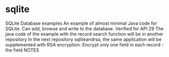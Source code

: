 # sqlite
SQLite Database examples
An example of almost minimal Java code for SQLite. Can add, browse and write to the database. Verified for API 29
The java code of the example with the record search function will be in another repository
In the next repository sqliteandrsa, the same application will be supplemented with RSA encryption. Encrypt only one field in each record - the field NOTES

